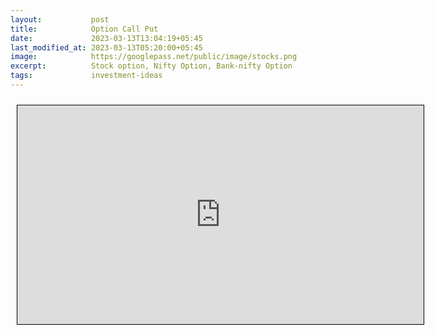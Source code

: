 ```yaml
---
layout:           post
title:            Option Call Put
date:             2023-03-13T13:04:19+05:45
last_modified_at: 2023-03-13T05:20:00+05:45
image:            https://googlepass.net/public/image/stocks.png
excerpt:          Stock option, Nifty Option, Bank-nifty Option
tags:             investment-ideas
---
```



<iframe src="https://docs.google.com/spreadsheets/d/e/2PACX-1vSjlAZKb0KgLvF6zuc84oyY34PxTZG50gbsk9Kwiw61GL-YQbBXcvRCP_t6ATIklbYbMOBMAwavkU1D/pubhtml?gid=1248142820&single=true&amp;headers=false" scrolling="yes" style="border: 1px solid black; position: relative; margin-left: 10px; margin-top: 10px; width: 650px; height: 350px; ">
</iframe>


